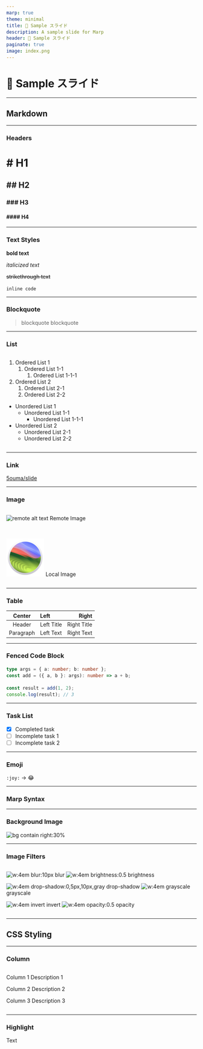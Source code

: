 ```yaml
---
marp: true
theme: minimal
title: 🎦 Sample スライド
description: A sample slide for Marp
header: 🎦 Sample スライド
paginate: true
image: index.png
---
```


<!--
_header: ""
_paginate: false
-->

# 🎦 Sample スライド

---

<!-- _paginate: false -->

## Markdown

---

<!-- footer: Markdown -->

### Headers

# # H1 <!-- markdownlint-disable MD025 -->

## ## H2

### ### H3

#### #### H4

---

### Text Styles

**bold text**

_italicized text_

~~strikethrough text~~

`inline code`

---

### Blockquote

> blockquote
> blockquote

---

### List

<div class="column">

1. Ordered List 1
   1. Ordered List 1-1
      1. Ordered List 1-1-1
2. Ordered List 2
   1. Ordered List 2-1
   2. Ordered List 2-2

- Unordered List 1
  - Unordered List 1-1
    - Unordered List 1-1-1
- Unordered List 2
  - Unordered List 2-1
  - Unordered List 2-2

</div>

---

### Link

[5ouma/slide](https://github.com/5ouma/slide)

---

### Image

<div class="column">

![remote alt text](https://www.markdownguide.org/assets/images/tux.png)
Remote Image

<br />

![local alt text](./images/sonoma.png)
Local Image

</div>

---

### Table

|  Center   | Left       |       Right |
| :-------: | :--------- | ----------: |
|  Header   | Left Title | Right Title |
| Paragraph | Left Text  |  Right Text |

---

### Fenced Code Block

```ts
type args = { a: number; b: number };
const add = ({ a, b }: args): number => a + b;

const result = add(1, 2);
console.log(result); // 3
```

---

### Task List

- [x] Completed task
- [ ] Incomplete task 1
- [ ] Incomplete task 2

---

### Emoji

`:joy:` → :joy:

---

<!--
_footer: ""
_paginate: false
 -->

### Marp Syntax

---

<!-- footer: Marp Syntax -->

### Background Image

![bg contain right:30%][icon]

[icon]: https://images.5ouma.me/avatar/default.png

---

### Image Filters

<div class="column">

![w:4em blur:10px][icon]
blur
![w:4em brightness:0.5][icon]
brightness

![w:4em drop-shadow:0,5px,10px,gray][icon]
drop-shadow
![w:4em grayscale][icon]
grayscale

![w:4em invert][icon]
invert
![w:4em opacity:0.5][icon]
opacity

</div>

---

<!--
_footer: ""
_paginate: false
 -->

## CSS Styling

---

<!-- footer: CSS Styling -->

### Column

<div class="column">

Column 1
Description 1

Column 2
Description 2

Column 3
Description 3

</div>

---

### Highlight

<span class="highlight">Text</span>
